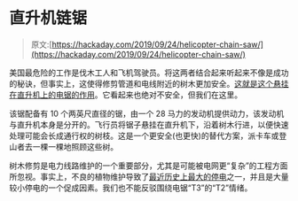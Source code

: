 # 直升机链锯

> 原文:[https://hackaday.com/2019/09/24/helicopter-chain-saw/](https://hackaday.com/2019/09/24/helicopter-chain-saw/)

美国最危险的工作是伐木工人和飞机驾驶员。将这两者结合起来听起来不像是成功的秘诀，但事实上，这使得修剪管道和电线附近的树木更加安全。[这就是这个悬挂在直升机上的电锯的作用](https://www.popularmechanics.com/technology/robots/amp29132702/helicopter-chainsaw/)。它看起来也绝对不安全，但我们在这里。

该锯配备有 10 个两英尺直径的锯，由一个 28 马力的发动机提供动力，该发动机与直升机本身是分开的。飞行员将锯子悬挂在直升机下，沿着树木行进，以便快速处理可能会长成通行权的树枝。这是一个更安全(也更快)的替代方案，派卡车或登山者去一棵一棵地照顾这些树。

树木修剪是电力线路维护的一个重要部分，尤其是可能被电网更“复杂”的工程方面所忽视。事实上，不良的植物维护导致了[最近历史上最大的停电](https://hackaday.com/2017/04/03/when-the-grid-goes-dark/)之一，并且是大量较小停电的一个促成因素。我们也不能反驳围绕电锯“T3”的“T2”情绪。